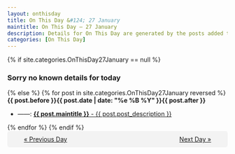 ```yaml
---
layout: onthisday
title: On This Day &#124; 27 January
maintitle: On This Day — 27 January
description: Details for On This Day are generated by the posts added to the website so the content is subject to changes/updates over time.
categories: [On This Day]
---
```


{% if site.categories.OnThisDay27January == null %}
<h3>Sorry no known details for today</h3>
{% else %}
{% for post in site.categories.OnThisDay27January reversed %}
<strong>{{ post.before }}{{ post.date | date: "%e %B %Y" }}{{ post.after }}</strong>
<ul>
<li> ——: <a class="{{ post.class }}" href="{{ post.url }}"><strong>{{ post.maintitle }}</strong> - {{ post.post_description }}</a></li>
</ul>
{% endfor %}
{% endif %}

<div style="background-color: #f3f3f3; padding: 10px; border-radius: 5px; text-align: center; display: flex; justify-content: space-evenly;">
<a href="/onthisday/01/01-26">« Previous Day</a>
<span style="visibility:hidden;">[ Visit Leap Year February 29 ]</span>
<a href="/onthisday/01/01-28">Next Day »</a>
</div>
